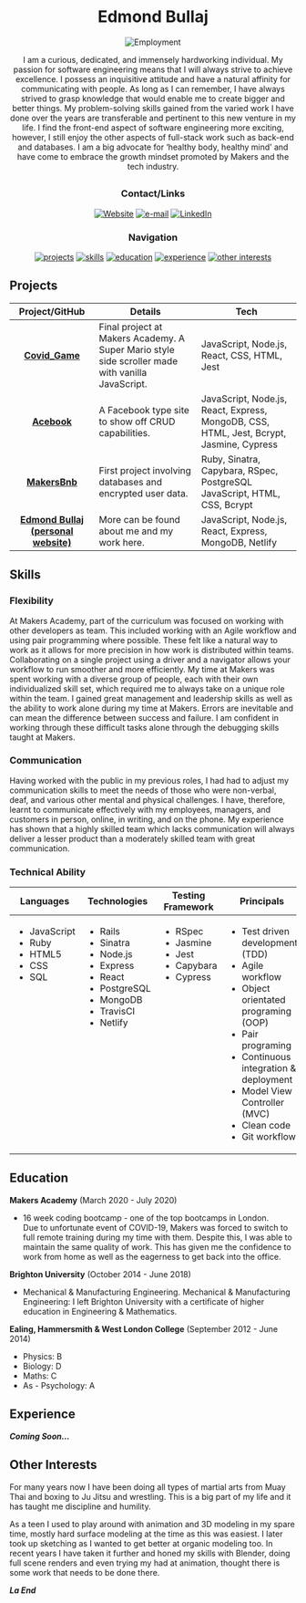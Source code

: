 <div align="center">

# Edmond Bullaj

![Employment](https://img.shields.io/badge/Employment_Status-Searching-red)

I am a curious, dedicated, and immensely hardworking individual. My passion for software engineering means that I will always strive to achieve excellence. I possess an inquisitive attitude and have a natural affinity for communicating with people.
As long as I can remember, I have always strived to grasp knowledge that would enable me to create bigger and better things. My problem-solving skills gained from the varied work I have done over the years are transferable and pertinent to this new venture in my life.
I find the front-end aspect of software engineering more exciting, however, I still enjoy the other aspects of full-stack work such as back-end and databases.
I am a big advocate for ‘healthy body, healthy mind’ and have come to embrace the growth mindset promoted by Makers and the tech industry.       

<h2>

### Contact/Links

[![Website]](https://edmondbullaj.netlify.app/)
[![e-mail]](mailto:edmond.b@hotmail.co.uk)
[![LinkedIn]](https://www.linkedin.com/in/edmond-bullaj-2402a811a/)

### Navigation

[![projects](https://img.shields.io/badge/-Projects-red?style=for-the-badge)](#projects)
[![skills](https://img.shields.io/badge/-Skills-red?style=for-the-badge)](#skills)
[![education](https://img.shields.io/badge/-Education-red?style=for-the-badge)](#education)
[![experience](https://img.shields.io/badge/-Experience-red?style=for-the-badge)](#experience)
[![other interests](https://img.shields.io/badge/-Other_Interests-red?style=for-the-badge)](#other-interests)

</div>

</h2>

## Projects

| Project/GitHub          | Details                                                                                         | Tech                                |
| :---------------------: | ----------------------------------------------------------------------------------------------- | ----------------------------------- |
| **[Covid_Game]** | Final project at Makers Academy. A Super Mario style side scroller made with vanilla JavaScript. | JavaScript, Node.js, React, CSS, HTML, Jest |
| **[Acebook]** | A Facebook type site to show off CRUD capabilities. | JavaScript, Node.js, React, Express, MongoDB, CSS, HTML, Jest, Bcrypt, Jasmine, Cypress |
| **[MakersBnb]** | First project involving databases and encrypted user data. | Ruby, Sinatra, Capybara, RSpec, PostgreSQL JavaScript, HTML, CSS, Bcrypt |
| **[Edmond Bullaj (personal website)]** | More can be found about me and my work here. | JavaScript, Node.js, React, Express, MongoDB, Netlify |

## Skills

### Flexibility

At Makers Academy, part of the curriculum was focused on working with other developers as team. This included working with an Agile workflow and using pair programming where possible. These felt like a natural way to work as it allows for more precision in how work is distributed within teams. Collaborating on a single project using a driver and a navigator allows your workflow to run smoother and more efficiently.
My time at Makers was spent working with a diverse group of people, each with their own individualized skill set, which required me to always take on a unique role within the team.
I gained great management and leadership skills as well as the ability to work alone during my time at Makers. Errors are inevitable and can mean the difference between success and failure. I am confident in working through these difficult tasks alone through the debugging skills taught at Makers.          

### Communication

Having worked with the public in my previous roles, I had had to adjust my communication skills to meet the needs of those who were non-verbal, deaf, and various other mental and physical challenges. I have, therefore, learnt to communicate effectively with my employees, managers, and customers in person, online, in writing, and on the phone. My experience has shown that a highly skilled team which lacks communication will always deliver a lesser product than a moderately skilled team with great communication.     

### Technical Ability

<table>
  <thead>
    <tr>
      <th>Languages</th>
      <th>Technologies</th>
      <th>Testing Framework</th>
      <th>Principals</th>
      <th>Other Technologies</th>
    </tr>
  </thead>
  <tbody>
    <tr>
      <td style="vertical-align: top">
        <ul>
          <li>JavaScript</li>
          <li>Ruby</li>
          <li>HTML5</li>
          <li>CSS</li>
          <li>SQL</li>
        </ul>
      </td>
      <td style="vertical-align: top">
        <ul>
          <li>Rails</li>
          <li>Sinatra</li>
          <li>Node.js</li>
          <li>Express</li>
          <li>React</li>
          <li>PostgreSQL</li>
          <li>MongoDB</li>
          <li>TravisCI</li>
          <li>Netlify</li>
        </ul>
      </td>
      <td style="vertical-align: top">
        <ul>
          <li>RSpec</li>
          <li>Jasmine</li>
          <li>Jest</li>
          <li>Capybara</li>
          <li>Cypress</li>
        </ul>
      </td>
      <td style="vertical-align: top">
        <ul>
          <li>Test driven development (TDD)</li>
          <li>Agile workflow</li>
          <li>Object orientated programing (OOP)</li>
          <li>Pair programing</li>
          <li>Continuous integration & deployment</li>
          <li>Model View Controller (MVC)</li>
          <li>Clean code</li>
          <li>Git workflow</li>
        </ul>
      </td>
      <td style="vertical-align: top">
        <ul>
          <li>Git</li>
          <li>MongoDB</li>
          <li>PostgreSQL</li>
          <li>Blender</li>
          <li>Unity</li>
        </ul>
      </td>
    </tr>
  </tbody>
</table>

## Education

**Makers Academy**
(March 2020 - July 2020)
* 16 week coding bootcamp - one of the top bootcamps in London.  
Due to unfortunate event of COVID-19, Makers was forced to switch to full remote training during my time with them. Despite this, I was able to maintain the same quality of work. This has given me the confidence to work from home as well as the eagerness to get back into the office.

**Brighton University**
(October 2014 - June 2018)
* Mechanical & Manufacturing Engineering.
Mechanical & Manufacturing Engineering: I left Brighton University with a certificate of higher education in Engineering & Mathematics.

**Ealing, Hammersmith & West London College**
(September 2012 - June 2014)
* Physics: B
* Biology: D
* Maths: C
* As - Psychology: A

## Experience

**_Coming Soon..._**

## Other Interests

For many years now I have been doing all types of martial arts from Muay Thai and boxing to Ju Jitsu and wrestling. This is a big part of my life and it has taught me discipline and humility.

As a teen I used to play around with animation and 3D modeling in my spare time, mostly hard surface modeling at the time as this was easiest. I later took up sketching as I wanted to get better at organic modeling too. In recent years I have taken it further and honed my skills with Blender, doing full scene renders and even trying my had at animation, thought there is some work that needs to be done there.

**_La End_**

<!-- Project Links -->

[Covid_Game]: https://github.com/edmond-b/Covid_Game
[Acebook]: https://github.com/edmond-b/acebook-NO-de-Problem
[MakersBnb]: https://github.com/edmond-b/Makersbnb
[Edmond Bullaj (personal website)]: https://github.com/edmond-b/website

<!-- Badge Links -->

[Website]: https://img.shields.io/badge/Website-grey?style=for-the-badge&logo=React&logoColor=red
[linkedIn]: https://img.shields.io/badge/LinkedIn-blue?style=for-the-badge&logo=linkedin
[e-mail]: https://img.shields.io/badge/email-orange?style=for-the-badge&logo=gmail&logoColor=white
